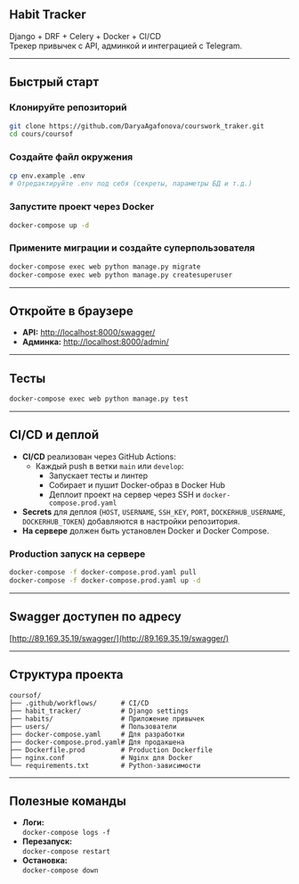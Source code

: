 ## Habit Tracker

Django + DRF + Celery + Docker + CI/CD  
Трекер привычек с API, админкой и интеграцией с Telegram.

---

## Быстрый старт

### Клонируйте репозиторий

```bash
git clone https://github.com/DaryaAgafonova/courswork_traker.git
cd cours/coursof
```

### Создайте файл окружения

```bash
cp env.example .env
# Отредактируйте .env под себя (секреты, параметры БД и т.д.)
```

### Запустите проект через Docker

```bash
docker-compose up -d
```

### Примените миграции и создайте суперпользователя

```bash
docker-compose exec web python manage.py migrate
docker-compose exec web python manage.py createsuperuser
```

---

## Откройте в браузере

- **API:** [http://localhost:8000/swagger/](http://localhost:8000/swagger/)
- **Админка:** [http://localhost:8000/admin/](http://localhost:8000/admin/)

---

## Тесты

```bash
docker-compose exec web python manage.py test
```

---

## CI/CD и деплой

- **CI/CD** реализован через GitHub Actions:
  - Каждый push в ветки `main` или `develop`:
    - Запускает тесты и линтер
    - Собирает и пушит Docker-образ в Docker Hub
    - Деплоит проект на сервер через SSH и `docker-compose.prod.yaml`
- **Secrets** для деплоя (`HOST`, `USERNAME`, `SSH_KEY`, `PORT`, `DOCKERHUB_USERNAME`, `DOCKERHUB_TOKEN`) добавляются в настройки репозитория.
- **На сервере** должен быть установлен Docker и Docker Compose.

### Production запуск на сервере

```bash
docker-compose -f docker-compose.prod.yaml pull
docker-compose -f docker-compose.prod.yaml up -d
```

---

## Swagger доступен по адресу

[http://89.169.35.19/swagger/](http://89.169.35.19/swagger/)

---

## Структура проекта

```
coursof/
├── .github/workflows/      # CI/CD
├── habit_tracker/          # Django settings
├── habits/                 # Приложение привычек
├── users/                  # Пользователи
├── docker-compose.yaml     # Для разработки
├── docker-compose.prod.yaml# Для продакшена
├── Dockerfile.prod         # Production Dockerfile
├── nginx.conf              # Nginx для Docker
└── requirements.txt        # Python-зависимости
```

---

## Полезные команды

- **Логи:**  
  `docker-compose logs -f`
- **Перезапуск:**  
  `docker-compose restart`
- **Остановка:**  
  `docker-compose down`

